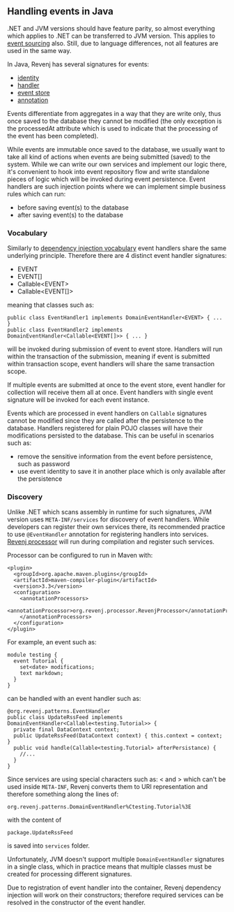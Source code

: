 ## Handling events in Java

.NET and JVM versions should have feature parity, so almost everything which applies to .NET can be transferred to JVM version.
This applies to [event sourcing](revenj-tutorial-event-sourcing.md) also.
Still, due to language differences, not all features are used in the same way.

In Java, Revenj has several signatures for events:

 * [identity](https://github.com/ngs-doo/revenj/blob/master/java/revenj-core/src/main/java/org/revenj/patterns/DomainEvent.java)
 * [handler](https://github.com/ngs-doo/revenj/blob/master/java/revenj-core/src/main/java/org/revenj/patterns/DomainEventHandler.java)
 * [event store](https://github.com/ngs-doo/revenj/blob/master/java/revenj-core/src/main/java/org/revenj/patterns/DomainEventStore.java)
 * [annotation](https://github.com/ngs-doo/revenj/blob/master/java/revenj-core/src/main/java/org/revenj/patterns/EventHandler.java) 

Events differentiate from aggregates in a way that they are write only, thus once saved to the database they cannot be modified (the only exception is the processedAt attribute which is used to indicate that the processing of the event has been completed).

While events are immutable once saved to the database, we usually want to take all kind of actions when events are being submitted (saved) to the system. 
While we can write our own services and implement our logic there, it's convenient to hook into event repository flow and write standalone pieces of logic which will be invoked during event persistence.
Event handlers are such injection points where we can implement simple business rules which can run:

 * before saving event(s) to the database
 * after saving event(s) to the database

### Vocabulary
 
Similarly to [dependency injection vocabulary](revenj-tutorial-dependency-injection.md) event handlers share the same underlying principle.
Therefore there are 4 distinct event handler signatures:

 * EVENT
 * EVENT[]
 * Callable&lt;EVENT&gt;
 * Callable&lt;EVENT[]&gt;

meaning that classes such as:

    public class EventHandler1 implements DomainEventHandler<EVENT> { ... }
    public class EventHandler2 implements DomainEventHandler<Callable<EVENT[]>> { ... }

will be invoked during submission of event to event store.
Handlers will run within the transaction of the submission, meaning if event is submitted within transaction scope, event handlers will share the same transaction scope.

If multiple events are submitted at once to the event store, event handler for collection will receive them all at once.
Event handlers with single event signature will be invoked for each event instance.

Events which are processed in event handlers on `Callable` signatures cannot be modified since they are called after the persistence to the database.
Handlers registered for plain POJO classes will have their modifications persisted to the database.
This can be useful in scenarios such as:

 * remove the sensitive information from the event before persistence, such as password
 * use event identity to save it in another place which is only available after the persistence

### Discovery

Unlike .NET which scans assembly in runtime for such signatures, JVM version uses `META-INF/services` for discovery of event handlers.
While developers can register their own services there, its recommended practice to use `@EventHandler` annotation for registering handlers into services.
[Revenj processor](https://github.com/ngs-doo/revenj/blob/master/java/revenj-core/src/main/java/org/revenj/processor/RevenjProcessor.java) will run during compilation and register such services.

Processor can be configured to run in Maven with:

    <plugin>
      <groupId>org.apache.maven.plugins</groupId>
      <artifactId>maven-compiler-plugin</artifactId>
      <version>3.3</version>
      <configuration>
        <annotationProcessors>
          <annotationProcessor>org.revenj.processor.RevenjProcessor</annotationProcessor>
        </annotationProcessors>
      </configuration>
    </plugin>

For example, an event such as:

    module testing {
      event Tutorial {
        set<date> modifications;
        text markdown;
      }
    }

can be handled with an event handler such as:

    @org.revenj.patterns.EventHandler
	public class UpdateRssFeed implements DomainEventHandler<Callable<testing.Tutorial>> {
	  private final DataContext context;
	  public UpdateRssFeed(DataContext context) { this.context = context; }
      public void handle(Callable<testing.Tutorial> afterPersistance) {
	    //...
      }
    }

Since services are using special characters such as: &lt; and &gt; which can't be used inside `META-INF`, Revenj converts them to URI representation and therefore something along the lines of:

    org.revenj.patterns.DomainEventHandler%Ctesting.Tutorial%3E

with the content of

    package.UpdateRssFeed

is saved into `services` folder.

Unfortunately, JVM doesn't support multiple `DomainEventHandler` signatures in a single class, which in practice means that multiple classes must be created for processing different signatures.

Due to registration of event handler into the container, Revenj dependency injection will work on their constructors; therefore required services can be resolved in the constructor of the event handler.